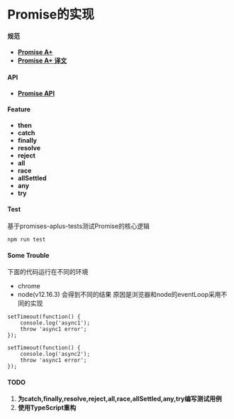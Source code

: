 # Promise的实现

#### 规范
- **[Promise A+](https://promisesaplus.com/)**
- **[Promise A+ 译文](https://www.ituring.com.cn/article/66566)**

#### API
- **[Promise API](http://es6.ruanyifeng.com/#docs/promise)**

#### Feature
-	**then**
- **catch**
- **finally**
- **resolve**
- **reject**
-	**all**
-	**race**
- **allSettled**
- **any**
- **try**

#### Test
基于promises-aplus-tests测试Promise的核心逻辑
```Shell
npm run test
```

#### Some Trouble
下面的代码运行在不同的环境
-	chrome
-	node(v12.16.3)
会得到不同的结果
原因是浏览器和node的eventLoop采用不同的实现

```JavaScipt
setTimeout(function() {
	console.log('async1');
	throw 'async1 error';
});

setTimeout(function() {
	console.log('async2');
	throw 'async1 error';
});
```

#### TODO
1.	**为catch,finally,resolve,reject,all,race,allSettled,any,try编写测试用例**
2.	**使用TypeScript重构**

